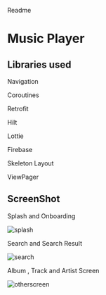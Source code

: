 Readme

# Music Player

## Libraries used
Navigation 

Coroutines

Retrofit

Hilt

Lottie

Firebase

Skeleton Layout

ViewPager



## ScreenShot

Splash and Onboarding 

![splash](https://github.com/yeterkarakus/mymusicplayer/assets/61097057/bab7db07-41b3-4174-beef-54ed2df99b37)


Search and Search Result

![search](https://github.com/yeterkarakus/mymusicplayer/assets/61097057/0b0b3293-542f-49ad-920f-677c058f94b2)


Album , Track  and Artist Screen

![otherscreen](https://github.com/yeterkarakus/mymusicplayer/assets/61097057/bc130dfa-2c01-4a6a-a427-c53a4d896c77)
